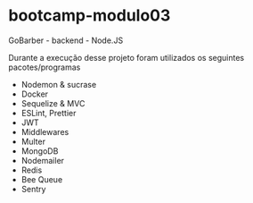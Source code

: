 # bootcamp-modulo03
GoBarber - backend - Node.JS


Durante a execução desse projeto foram utilizados os seguintes pacotes/programas

  - Nodemon & sucrase
  - Docker
  - Sequelize & MVC
  - ESLint, Prettier
  - JWT
  - Middlewares
  - Multer
  - MongoDB
  - Nodemailer
  - Redis
  - Bee Queue
  - Sentry
